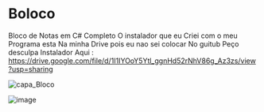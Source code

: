 # Boloco
Bloco de Notas em C# Completo
O instalador que eu Criei com o meu Programa esta Na minha Drive pois eu nao sei colocar No guitub Peço desculpa
Instalador Aqui : https://drive.google.com/file/d/1I1IYOoY5Ytl_ggnHd52rNhV86g_Az3zs/view?usp=sharing

![capa_Bloco](https://github.com/user-attachments/assets/6c8c1e03-ca11-46ab-bed1-d57ced274b32)

![image](https://github.com/user-attachments/assets/1e7bfdea-4b42-4fe3-b0f9-f59ee91bb6d8)
